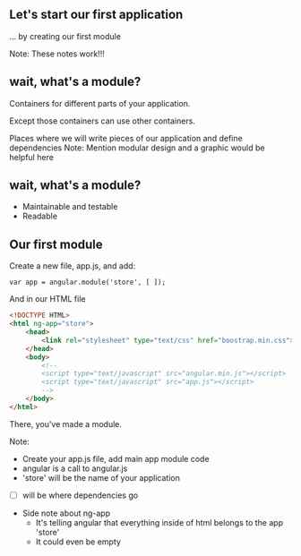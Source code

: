 ## Let's start our first application

... by creating our first module

Note: These notes work!!!


## wait, what's a module?

Containers for different parts of your application. <!-- .element: class="fragment" -->

Except those containers can use other containers.  <!-- .element: class="fragment" -->

Places where we will write pieces of our application and define dependencies <!-- .element: class="fragment" -->
Note: Mention modular design and a graphic would be helpful here


## wait, what's a module?

- Maintainable and testable <!-- .element: class="fragment" -->
- Readable <!-- .element: class="fragment" -->



## Our first module

Create a new file, app.js, and add:

```
var app = angular.module('store', [ ]);
```

And in our HTML file

```html
<!DOCTYPE HTML>
<html ng-app="store">
    <head>
        <link rel="stylesheet" type="text/css" href="boostrap.min.css"></link>
    </head>
    <body>
        <!--
        <script type="text/javascript" src="angular.min.js"></script>
        <script type="text/javascript" src="app.js"></script>
        -->
    </body>
</html>
```

There, you've made a module.

Note:
- Create your app.js file, add main app module code
- angular is a call to angular.js
- 'store' will be the name of your application
- [ ] will be where dependencies go
- Side note about ng-app
    - It's telling angular that everything inside of html belongs to the app 'store'
    - It could even be empty
